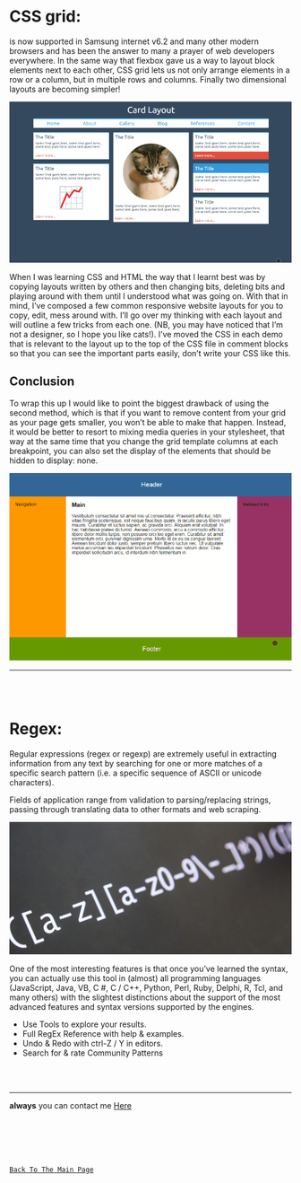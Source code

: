 # CSS grid:

is now supported in Samsung internet v6.2 and many other modern browsers and has been the answer to many a prayer of web developers everywhere. In the same way that flexbox gave us a way to layout block elements next to each other, CSS grid lets us not only arrange elements in a row or a column, but in multiple rows and columns. Finally two dimensional layouts are becoming simpler!

![cap](../Resorses/img.gif)

When I was learning CSS and HTML the way that I learnt best was by copying layouts written by others and then changing bits, deleting bits and playing around with them until I understood what was going on. With that in mind, I’ve composed a few common responsive website layouts for you to copy, edit, mess around with. I’ll go over my thinking with each layout and will outline a few tricks from each one. (NB, you may have noticed that I’m not a designer, so I hope you like cats!). I’ve moved the CSS in each demo that is relevant to the layout up to the top of the CSS file in comment blocks so that you can see the important parts easily, don’t write your CSS like this.

## Conclusion

To wrap this up I would like to point the biggest drawback of using the second method, which is that if you want to remove content from your grid as your page gets smaller, you won’t be able to make that happen. Instead, it would be better to resort to mixing media queries in your stylesheet, that way at the same time that you change the grid template columns at each breakpoint, you can also set the display of the elements that should be hidden to display: none.

![cap](../Resorses/img2.gif)

<hr>

<br>
<br>

# Regex:

Regular expressions (regex or regexp) are extremely useful in extracting information from any text by searching for one or more matches of a specific search pattern (i.e. a specific sequence of ASCII or unicode characters).

Fields of application range from validation to parsing/replacing strings, passing through translating data to other formats and web scraping.

![cap](../Resorses/img3.jpg)

One of the most interesting features is that once you’ve learned the syntax, you can actually use this tool in (almost) all programming languages ​​(JavaScript, Java, VB, C #, C / C++, Python, Perl, Ruby, Delphi, R, Tcl, and many others) with the slightest distinctions about the support of the most advanced features and syntax versions supported by the engines.

- Use Tools to explore your results.
- Full RegEx Reference with help & examples.
- Undo & Redo with ctrl-Z / Y in editors.
- Search for & rate Community Patterns

<br>
<br>
<hr>

**always** you can contact me [Here](https://3madov-77.github.io/Side-Projects/Me/index.html)

<br>
<br>
<br>
<br>

[`Back To The Main Page`](https://3madov-77.github.io/Reading-Notes/)
